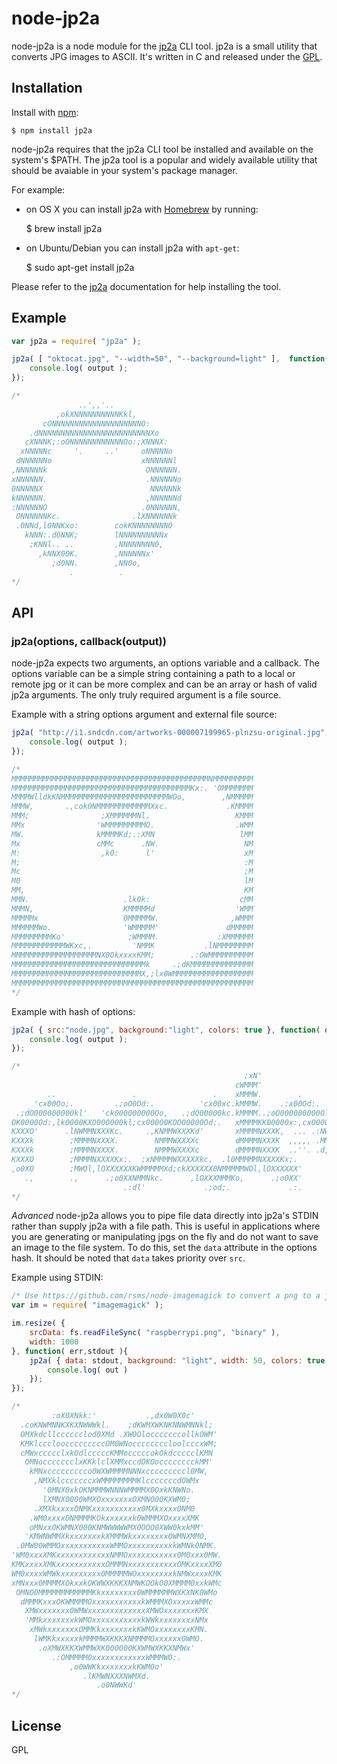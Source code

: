 # node-jp2a

node-jp2a is a node module for the [jp2a](http://csl.name/jp2a/) CLI tool. jp2a is a small utility that converts JPG images to ASCII. It's written in C and released under the [GPL](http://www.gnu.org/copyleft/gpl.html).

## Installation

Install with [npm](https://npmjs.org/):

    $ npm install jp2a

node-jp2a requires that the jp2a CLI tool be installed and available on the system's $PATH. The jp2a tool is a popular and widely available utility that should be avaiable in your system's package manager.

For example:
* on OS X you can install jp2a with [Homebrew](http://brew.sh/) by running:

    $ brew install jp2a

* on Ubuntu/Debian you can install jp2a with `apt-get`:

    $ sudo apt-get install jp2a

Please refer to the [jp2a](http://csl.name/jp2a/) documentation for help installing the tool.

## Example

````js
var jp2a = require( "jp2a" );

jp2a( [ "oktocat.jpg", "--width=50", "--background=light" ],  function( output ){
    console.log( output );
});

/*
               ..',,'..
          ,okXNNNNNNNNNNKkl,
       cONNNNNNNNNNNNNNNNNNNNO:
    .dNNNNNNNNNNNNNNNNNNNNNNNNNXo
   cXNNNK;:oONNNNNNNNNNNNOo:;XNNNX:
  xNNNNNc     '.     ..'     oNNNNNo
 dNNNNNNo                    xNNNNNNl
,NNNNNNk                      ONNNNNN.
xNNNNNN.                      .NNNNNNo
0NNNNNX                        NNNNNNk
kNNNNNN.                      ,NNNNNNd
:NNNNNNO                     .0NNNNNN,
 ONNNNNNKc.                .lXNNNNNNk
 .0NNd,l0NNKxo:        cokKNNNNNNNNO
   kNNN:.d0NNK;        lNNNNNNNNNNx
    ;KNNl.. ..         ,NNNNNNNN0,
      ,kNNX00K.        ,NNNNNNx'
         ;d0NN.        ,NN0o,
             .          .
*/
````
## API

### jp2a(options, callback(output))

node-jp2a expects two arguments, an options variable and a callback. The options variable can be a simple string containing a path to a local or remote jpg or it can be more complex and can be an array or hash of valid jp2a arguments. The only truly required argument is a file source.

Example with a string options argument and external file source:

````js
jp2a( "http://i1.sndcdn.com/artworks-000007199965-plnzsu-original.jpg", function( output ){
    console.log( output );
});

/*
MMMMMMMMMMMMMMMMMMMMMMMMMMMMMMMMMMMMMMMMMMMMNMMMMMMMMM
MMMMMMMMMMMMMMMMMMMMMMMMMMMMMMMMMMMMMMMMKx:. 'OMMMMMMM
MMMMWlldkKNMMMMMMMMMMMMMMMMMMMMMMMMWOo,        ,NMMMMM
MMMW,       .,cok0NMMMMMMMMMMMMXxc.             .KMMMM
MMM;                ;XMMMMMMNl.                   KMMM
MMx                'WMMMMMMMMMO.                  .WMM
MW.                kMMMMKd;.:XMN                   lMM
Mx                 cMMc      .NW.                   NM
M:                  ,k0:      l'                    xM
M;                                                  :M
Mc                                                  ;M
M0                                                  lM
MM,                                                 KM
MMN.                     .lk0k:                    cMM
MMMN,                    KMMMMMd                  'WMM
MMMMMx                   0MMMMMW.                ,WMMM
MMMMMMWo.                'WMMMMM'               dMMMMM
MMMMMMMMMKo'              ;WMMMM.             :XMMMMMM
MMMMMMMMMMMMWKxc,.         'NMMK           .lNMMMMMMMM
MMMMMMMMMMMMMMMMMMMNX0OkxxxxKMM;        .:OWMMMMMMMMMM
MMMMMMMMMMMMMMMMMMMMMMMMMMMMMMk     .;dKMMMMMMMMMMMMMM
MMMMMMMMMMMMMMMMMMMMMMMMMMMMMX,;lx0WMMMMMMMMMMMMMMMMMM
MMMMMMMMMMMMMMMMMMMMMMMMMMMMMMMMMMMMMMMMMMMMMMMMMMMMMM
*/
````

Example with hash of options:

````js
jp2a( { src:"node.jpg", background:"light", colors: true }, function( output ){
    console.log( output );
});

/*
                                                    ;xN'
                                                  cWMMM'
        ..                 .                 .    xMMMW.        .
     'cx00Oo;.         .;oO0Od:.          'cx00xc.kMMMW.    .:x00Od:.
 .;dO000000000kl'   'ck000000000Oo,   .;dO00000kc.kMMMM..;oO000000000Ol,
OK0000Od:,lk0000KXO000000kl;cx00000KOO00000Od:.   xMMMMKK00000x:,cx0000KXo
KXXXO'      .lNWMMNXXXKc.     .,KNMMWXXXKd'       xMMMMNXXXK,  ... .:NWMMx
KXXXk        ;MMMMNXXXX.        NMMMWXXXXc        dMMMMNXXXK  ,,,,, .MMW0;
KXXXk        ;MMMMNXXXX.        NMMMWXXXXc        dMMMMNXXXK  ..''. .d,
KXXXO        ;MMMMNXXXXKx:.  ;xNMMMMWXXXXXkc.  .l0MMMMMNXXXXKx;.
,o0XO        ;MWOl,lOXXXXXXKWMMMMMXd;ckXXXXXX0NMMMMMWOl,lOXXXXXX'
   .,        .,      .;o0XXNMMNkc.      ,lOXXXMMMKo,      .;o0XX'
                         .:dl'             .;od;.             .:.
*/
````

*Advanced*
node-jp2a allows you to pipe file data directly into jp2a's STDIN rather than supply jp2a with a file path. This is useful in applications where you are generating or manipulating jpgs on the fly and do not want to save an image to the file system. To do this, set the `data` attribute in the options hash. It should be noted that `data` takes priority over `src`.

Example using STDIN:

````js
/* Use https://github.com/rsms/node-imagemagick to convert a png to a jpg. */
var im = require( "imagemagick" );

im.resize( {
    srcData: fs.readFileSync( "raspberrypi.png", "binary" ),
    width: 1000
}, function( err,stdout ){
    jp2a( { data: stdout, background: "light", width: 50, colors: true }, function( out ){
        console.log( out )
    });
});

/*
         :oX0XNkk:'           .,dx0W0X0c'
  .coKNWMNNKXKXNWWWkl.    ;dKWMXWKNKNNWMNNkl;
  OMXkdcllcccccclod0XMd .XW0OlocccccccollkOWM'
  KMKlcccloocccccccccOM0WNoccccccccloolcccxWM;
  cMWxccccclxkOdlcccccKMMocccccokOkdccccclKMN
   OMNoccccccclxKKklclXMMxccdOKOocccccccckMM'
    kMNxccccccccco0WXWMMMMNNNxcccccccccl0MW,
     ,NMXklcccccccxWMMMMMMMMKlcccccccdOWMx
       '0MNX0xkOKNMMMWNNNWMMMMX0OxkKNWNo.
       lXMNX0000WMXOxxxxxxxOXMN000KXWM0;
     .XMXkxxxxONMKxxxxxxxxxxx0MXkxxxxONM0
    .WM0xxxxONMMMMKOkxxxxxxk0WMMMXOxxxxXMK
    oMNxxOKWMNX000KNMWWWWWMX0OOO0XWW0kxkMM'
   'KMWNWMMXkxxxxxxxkXMMMWkxxxxxxxx0WMNXMM0,
 .0MW00WMMOxxxxxxxxxxxWMMOxxxxxxxxxxkWMNk0NMK.
'WM0xxxXMKxxxxxxxxxxxxNMMOxxxxxxxxxxx0M0xxx0MW.
KMKxxxxXMKxxxxxxxxxxxOMMMNxxxxxxxxxxxOMKxxxxXMO
WM0xxxxWMWkxxxxxxxxx0MMMMMWOxxxxxxxxkNMWxxxxKMK
xMNxxx0MMMMXOkxxkOKWWXKKKXNMWKOOkO0XMMMM0xxkWMc
 OMNO0MMMMMMMMMMMMKkxxxxxxxx0WMMMMMMWXKXNK0WMo
  dMMMKxxxOKWMMMMOxxxxxxxxxxxkWMMMXOxxxxxWMMc
   XMWxxxxxxx0WMWxxxxxxxxxxxxxXMWOxxxxxxxKMX
   'MMkxxxxxxxkWMOxxxxxxxxxxxkWWkxxxxxxxxNMx
    xMWkxxxxxxxOMMKkxxxxxxxkKWMOxxxxxxxxKMN.
     lWMKkxxxxxkMMMMWXKKKXNMMMMOxxxxxx0WMO.
      .oXMWXKKXWMMWXK000000KXWMWXKKXNMWx'
         .:OMMMMM0xxxxxxxxxxxxWMMMWO:.
             ,o0WWKkxxxxxxxkKWM0o'
                .lKMWNXXXNWMXd.
                   .o0NWWKd'
*/
````

## License

GPL

